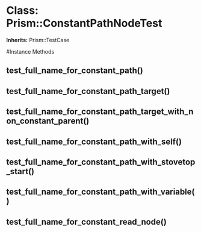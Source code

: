 # Class: Prism::ConstantPathNodeTest
**Inherits:** Prism::TestCase
    




#Instance Methods
## test_full_name_for_constant_path() [](#method-i-test_full_name_for_constant_path)

## test_full_name_for_constant_path_target() [](#method-i-test_full_name_for_constant_path_target)

## test_full_name_for_constant_path_target_with_non_constant_parent() [](#method-i-test_full_name_for_constant_path_target_with_non_constant_parent)

## test_full_name_for_constant_path_with_self() [](#method-i-test_full_name_for_constant_path_with_self)

## test_full_name_for_constant_path_with_stovetop_start() [](#method-i-test_full_name_for_constant_path_with_stovetop_start)

## test_full_name_for_constant_path_with_variable() [](#method-i-test_full_name_for_constant_path_with_variable)

## test_full_name_for_constant_read_node() [](#method-i-test_full_name_for_constant_read_node)

